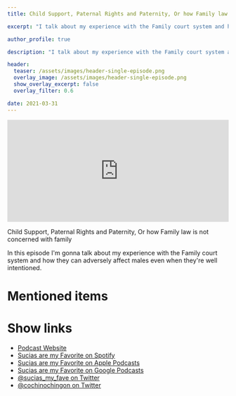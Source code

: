 ```yaml
---
title: Child Support, Paternal Rights and Paternity, Or how Family law is not concerned with family

excerpt: "I talk about my experience with the Family court system and how they can adversely affect males even when they're well intentioned"

author_profile: true

description: "I talk about my experience with the Family court system and how they can adversely affect males even when they're well intentioned"

header:
  teaser: /assets/images/header-single-episode.png
  overlay_image: /assets/images/header-single-episode.png
  show_overlay_excerpt: false
  overlay_filter: 0.6

date: 2021-03-31
---
```


<iframe src="https://open.spotify.com/embed-podcast/episode/5CX855zaK07igRNzcX8qNa" width="100%" height="232" frameborder="0" allowtransparency="true" allow="encrypted-media"></iframe>

Child Support, Paternal Rights and Paternity, Or how Family law is not concerned with family

In this episode I'm gonna talk about my experience with the Family court system and how they can adversely affect males even when they're well intentioned.

# Mentioned items



# Show links

* <i class=fas fa-link></i> [Podcast Website](https://cochinochingon.com)
* <i class=fab fa-spotify></i> [Sucias are my Favorite on Spotify](https://open.spotify.com/show/3XjoipCU3QzeIaQAAQpBdW)
* <i class=fas fa-podcast></i> [Sucias are my Favorite on Apple Podcasts](https://podcasts.apple.com/us/podcast/sucias-are-my-favorite/id1548173787)
* <i class=fab fa-google-play></i> [Sucias are my Favorite on Google Podcasts](https://podcasts.google.com/feed/aHR0cHM6Ly9hbmNob3IuZm0vcy80MjI0YzYzYy9wb2RjYXN0L3Jzcw==)
* <i class=fab fa-twitter></i> [@sucias_my_fave on Twitter](https://twitter.com/sucias_my_fave)
* <i class=fab fa-twitter></i> [@cochinochingon on Twitter](https://twitter.com/cochinochingon)
